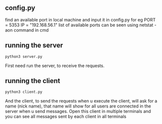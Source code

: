 ## config.py
find an available port in local machine and input it in config.py for eg PORT = 5353 IP = "192.168.56.1" list of available ports can be seen using netstat -aon command in cmd

## running the server 
    python3 server.py
First need run the server, to receive the requests. 

## running the client 
    python3 client.py
And the client, to send the requests 
when u execute the client, will ask for a name (nick name), that name will show for all users are connected in the server when u send messages. Open this client in multiple terminals and you can see all messages sent by each client in all terminals
